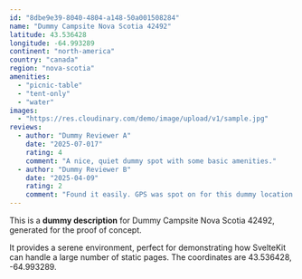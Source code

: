 ```yaml
---
id: "8dbe9e39-8040-4804-a148-50a001508284"
name: "Dummy Campsite Nova Scotia 42492"
latitude: 43.536428
longitude: -64.993289
continent: "north-america"
country: "canada"
region: "nova-scotia"
amenities:
  - "picnic-table"
  - "tent-only"
  - "water"
images:
  - "https://res.cloudinary.com/demo/image/upload/v1/sample.jpg"
reviews:
  - author: "Dummy Reviewer A"
    date: "2025-07-017"
    rating: 4
    comment: "A nice, quiet dummy spot with some basic amenities."
  - author: "Dummy Reviewer B"
    date: "2025-04-09"
    rating: 2
    comment: "Found it easily. GPS was spot on for this dummy location."
---
```


This is a **dummy description** for Dummy Campsite Nova Scotia 42492, generated for the proof of concept.

It provides a serene environment, perfect for demonstrating how SvelteKit can handle a large number of static pages. The coordinates are 43.536428, -64.993289.
